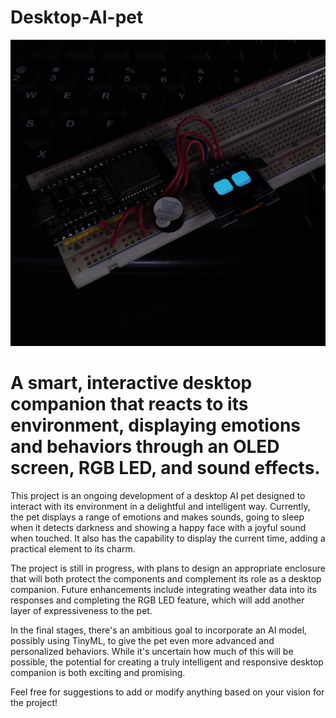 # Desktop-AI-pet


![IMG_20240901_151203501~2.jpg](https://raw.githubusercontent.com/sivabalpg/Desktop-AI-pet/main/IMG_20240901_151203501%7E2.jpg)

# A smart, interactive desktop companion that reacts to its environment, displaying emotions and behaviors through an OLED screen, RGB LED, and sound effects.

This project is an ongoing development of a desktop AI pet designed to interact with its environment in a delightful and intelligent way. Currently, the pet displays a range of emotions and makes sounds, going to sleep when it detects darkness and showing a happy face with a joyful sound when touched. It also has the capability to display the current time, adding a practical element to its charm.

The project is still in progress, with plans to design an appropriate enclosure that will both protect the components and complement its role as a desktop companion. Future enhancements include integrating weather data into its responses and completing the RGB LED feature, which will add another layer of expressiveness to the pet.

In the final stages, there's an ambitious goal to incorporate an AI model, possibly using TinyML, to give the pet even more advanced and personalized behaviors. While it's uncertain how much of this will be possible, the potential for creating a truly intelligent and responsive desktop companion is both exciting and promising.

Feel free for suggestions to add or modify anything based on your vision for the project!

